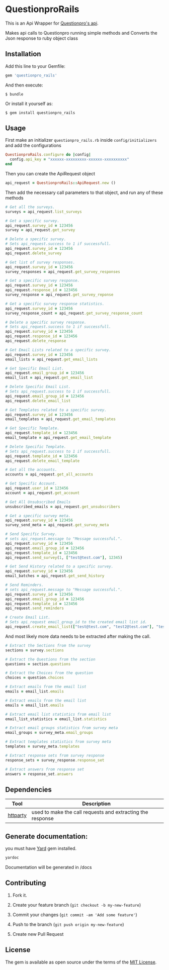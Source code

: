 # QuestionproRails

This is an Api Wrapper for [Questionpro's api](https://www.questionpro.com/api/).

Makes api calls to Questionpro running simple methods and Converts the Json response to ruby object class

## Installation

Add this line to your Gemfile:

```ruby
gem 'questionpro_rails'
```

And then execute:

    $ bundle

Or install it yourself as:

    $ gem install questionpro_rails

## Usage

First make an initializer `questionpro_rails.rb` inside `config/initializers` and add the configurations

```ruby
QuestionproRails.configure do |config|
  config.api_key = "xxxxxx-xxxxxxxxx-xxxxxx-xxxxxxxxxx"
end
```

Then you can create the ApiRequest object

```ruby
api_request = QuestionproRails::ApiRequest.new ()
```

Then add the necessary call parameters to that object, and run any of these methods

```ruby
# Get all the surveys.
surveys = api_request.list_surveys

# Get a specific survey.
api_request.survey_id = 123456
survey = api_request.get_survey

# Delete a specific survey.
# Sets api_request.success to 1 if successfull.
api_request.survey_id = 123456
api_request.delete_survey

# Get list of survey responses.
api_request.survey_id = 123456
survey_responses = api_request.get_survey_responses

# Get a specific survey response.
api_request.survey_id = 123456
api_request.response_id = 123456
survey_response = api_request.get_survey_reponse

# Get a specific survey response statistics.
api_request.survey_id = 123456
survey_response_count = api_request.get_survey_response_count

# Delete a specific survey response.
# Sets api_request.success to 1 if successfull.
api_request.survey_id = 123456
api_request.response_id = 123456
api_request.delete_response

# Get Email Lists related to a specific survey.
api_request.survey_id = 123456
email_lists = api_request.get_email_lists

# Get Specific Email List.
api_request.email_group_id = 123456
email_list = api_request.get_email_list

# Delete Specific Email List.
# Sets api_request.success to 1 if successfull.
api_request.email_group_id = 123456
api_request.delete_email_list

# Get Templates related to a specific survey.
api_request.survey_id = 123456
email_templates = api_request.get_email_templates

# Get Specific Template.
api_request.template_id = 123456
email_template = api_request.get_email_template

# Delete Specific Template.
# Sets api_request.success to 1 if successfull.
api_request.template_id = 123456
api_request.delete_email_template

# Get all the accounts.
accounts = api_request.get_all_accounts

# Get Specific Account.
api_request.user_id = 123456
account = api_request.get_account

# Get All Unsubscribed Emails
unsubscribed_emails = api_request.get_unsubscribers

# Get a specific survey meta.
api_request.survey_id = 123456
survey_send_meta = api_request.get_survey_meta

# Send Specific Survey.
# sets api_request.message to "Message successful.".
api_request.survey_id = 123456
api_request.email_group_id = 123456
api_request.template_id = 123456
api_request.send_survey(1, ["test@test.com"], 12345)

# Get Send History related to a specific survey.
api_request.survey_id = 123456
email_batches = api_request.get_send_history

# Send Reminders.
# sets api_request.message to "Message successful.".
api_request.survey_id = 123456
api_request.email_group_id = 123456
api_request.template_id = 123456
api_request.send_reminders

# Create Email List.
# Sets api_request email_group_id to the created email list id.
api_request.create_email_list(["test@test.com", "test2@test.com"], "test group name")
```

And most likely more data needs to be extracted after making the call.

```ruby
# Extract the Sections from the survey
sections = survey.sections

# Extract the Questions from the section
questions = section.questions

# Extract the Choices from the question
choices = question.choices

# Extract emails from the email list
emails = email_list.emails

# Extract emails from the email list
emails = email_list.emails

# Extract email list statistics from email list
email_list_statistics = email_list.statistics

# Extract email groups statistics from survey meta
email_groups = survey_meta.email_groups

# Extract templates statistics from survey meta
templates = survey_meta.templates

# Extract response sets from survey response
response_sets = survey_response.response_set

# Extract answers from response set
answers = response_set.answers
```

## Dependencies

| Tool          																					| Description           																						|
| ------------------------------------------------------- | ----------------------------------------------------------------- |
| [httparty](https://github.com/jnunemaker/httparty)      | used to make the call requests and extracting the response 			  |

## Generate documentation:

you must have [Yard](https://github.com/lsegal/yard) gem installed.

```bash
yardoc
```

Documentation will be generated in /docs


## Contributing

1. Fork it.

2. Create your feature branch (`git checkout -b my-new-feature`)

3. Commit your changes (`git commit -am 'Add some feature'`)

4. Push to the branch (`git push origin my-new-feature`)

5. Create new Pull Request

## License

The gem is available as open source under the terms of the [MIT License](https://opensource.org/licenses/MIT).
